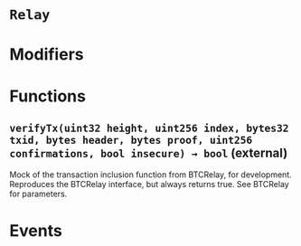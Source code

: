 # `Relay`


# Modifiers


# Functions

## `verifyTx(uint32 height, uint256 index, bytes32 txid, bytes header, bytes proof, uint256 confirmations, bool insecure) → bool` (external)
Mock of the transaction inclusion function from BTCRelay, for development.
Reproduces the BTCRelay interface, but always returns true.
See BTCRelay for parameters.



# Events

